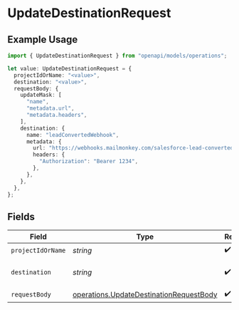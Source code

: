 # UpdateDestinationRequest

## Example Usage

```typescript
import { UpdateDestinationRequest } from "openapi/models/operations";

let value: UpdateDestinationRequest = {
  projectIdOrName: "<value>",
  destination: "<value>",
  requestBody: {
    updateMask: [
      "name",
      "metadata.url",
      "metadata.headers",
    ],
    destination: {
      name: "leadConvertedWebhook",
      metadata: {
        url: "https://webhooks.mailmonkey.com/salesforce-lead-converted",
        headers: {
          "Authorization": "Bearer 1234",
        },
      },
    },
  },
};
```

## Fields

| Field                                                                                              | Type                                                                                               | Required                                                                                           | Description                                                                                        |
| -------------------------------------------------------------------------------------------------- | -------------------------------------------------------------------------------------------------- | -------------------------------------------------------------------------------------------------- | -------------------------------------------------------------------------------------------------- |
| `projectIdOrName`                                                                                  | *string*                                                                                           | :heavy_check_mark:                                                                                 | N/A                                                                                                |
| `destination`                                                                                      | *string*                                                                                           | :heavy_check_mark:                                                                                 | The destination ID                                                                                 |
| `requestBody`                                                                                      | [operations.UpdateDestinationRequestBody](../../models/operations/updatedestinationrequestbody.md) | :heavy_check_mark:                                                                                 | N/A                                                                                                |